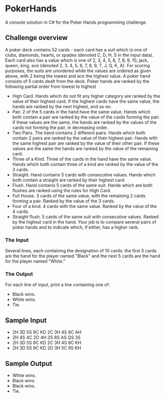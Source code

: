 # PokerHands
A console solution in C# for the Poker Hands programming challenge.

## Challenge overview

A poker deck contains 52 cards - each card has a suit which is one of clubs, diamonds, hearts, or spades (denoted C, D, H, S in the input data). Each card also has a value which is one of 2, 3, 4, 5, 6, 7, 8, 9, 10, jack, queen, king, ace (denoted 2, 3, 4, 5, 6, 7, 8, 9, T, J, Q, K, A). For scoring purposes, the suits are unordered while the values are ordered as given above, with 2 being the lowest and ace the highest value.
A poker hand consists of 5 cards dealt from the deck. Poker hands are ranked by the following partial order from lowest to highest
-  High Card. Hands which do not fit any higher category are ranked by the value of their highest card. If the highest cards have the same value, the hands are ranked by the next highest, and so on.
-  Pair. 2 of the 5 cards in the hand have the same value. Hands which both contain a pair are ranked by the value of the cards forming the pair. If these values are the same, the hands are ranked by the values of the cards not forming the pair, in decreasing order.
-  Two Pairs. The hand contains 2 different pairs. Hands which both contain 2 pairs are ranked by the value of their highest pair. Hands with the same highest pair are ranked by the value of their other pair. If these values are the same the hands are ranked by the value of the remaining card.
-  Three of a Kind. Three of the cards in the hand have the same value. Hands which both contain three of a kind are ranked by the value of the 3 cards.
-  Straight. Hand contains 5 cards with consecutive values. Hands which both contain a straight are ranked by their highest card.
-  Flush. Hand contains 5 cards of the same suit. Hands which are both flushes are ranked using the rules for High Card.
-  Full House. 3 cards of the same value, with the remaining 2 cards forming a pair. Ranked by the value of the 3 cards.
-  Four of a kind. 4 cards with the same value. Ranked by the value of the 4 cards.
-  Straight flush. 5 cards of the same suit with consecutive values. Ranked by the highest card in the hand.
Your job is to compare several pairs of poker hands and to indicate which, if either, has a higher rank.

### The Input
Several lines, each containing the designation of 10 cards: the first 5 cards are the hand for the player named "Black" and the next 5 cards are the hand for the player named "White."

### The Output
For each line of input, print a line containing one of:
  - Black wins.
  - White wins.
  - Tie.

## Sample Input
- 2H 3D 5S 9C KD 2C 3H 4S 8C AH
- 2H 4S 4C 2D 4H 2S 8S AS QS 3S
- 2H 3D 5S 9C KD 2C 3H 4S 8C KH
- 2H 3D 5S 9C KD 2D 3H 5C 9S KH

## Sample Output
- White wins.
- Black wins.
- Black wins.
- Tie.
